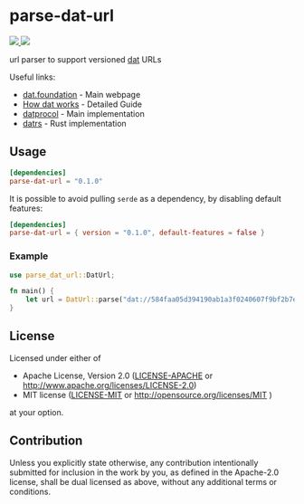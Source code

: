 # parse-dat-url

<a href="https://docs.rs/parse-dat-url">
 <img src="https://docs.rs/parse-dat-url/badge.svg?version=0.1.0" />
</a>
<a href="https://crates.io/crates/parse-dat-url">
  <img src="https://img.shields.io/crates/v/parse-dat-url" />
</a>

url parser to support versioned [dat](https://dat.foundation) URLs

Useful links:

- [dat.foundation](https://dat.foundation) - Main webpage
- [How dat works](https://datprotocol.github.io/how-dat-works/) - Detailed Guide
- [datprocol](https://github.com/datprotocol) - Main implementation
- [datrs](https://github.com/datrs/) - Rust implementation

## Usage

```toml
[dependencies]
parse-dat-url = "0.1.0"
```

It is possible to avoid pulling `serde` as a dependency, by disabling default features:

```toml
[dependencies]
parse-dat-url = { version = "0.1.0", default-features = false }
```

### Example

```rust
use parse_dat_url::DatUrl;

fn main() {
    let url = DatUrl::parse("dat://584faa05d394190ab1a3f0240607f9bf2b7e2bd9968830a11cf77db0cea36a21+v1.0.0/path/to/file.txt");
}
```

## License

Licensed under either of

- Apache License, Version 2.0
  ([LICENSE-APACHE](LICENSE-APACHE) or <http://www.apache.org/licenses/LICENSE-2.0>)
- MIT license
  ([LICENSE-MIT](LICENSE-MIT) or <http://opensource.org/licenses/MIT> )

at your option.

## Contribution

Unless you explicitly state otherwise, any contribution intentionally submitted
for inclusion in the work by you, as defined in the Apache-2.0 license, shall be
dual licensed as above, without any additional terms or conditions.
